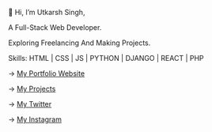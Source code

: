 👋 Hi, I’m Utkarsh Singh,

A Full-Stack Web Developer.

Exploring Freelancing And Making Projects.

Skills: HTML | CSS | JS | PYTHON | DJANGO | REACT | PHP

-> [My Portfolio Website](https://utkarshsgithub.github.io/protfolio)

-> [My Projects](https://utkarshsgithub.github.io/projects)

-> [My Twitter](https://twitter.com/UtkarshCodes)

-> [My Instagram](https://instagram.com/utkarshcodes)
